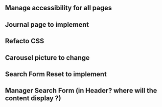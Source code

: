 ## Manage accessibility for all pages

## Journal page to implement

## Refacto CSS

## Carousel picture to change

## Search Form Reset to implement

## Manager Search Form (in Header? where will the content display ?)
